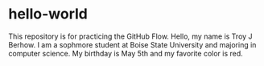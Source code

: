 # hello-world
This repository is for practicing the GitHub Flow.
Hello, my name is Troy J Berhow. I am a sophmore student at Boise State University and majoring in computer science. My birthday is May 5th and my favorite color is red. 
